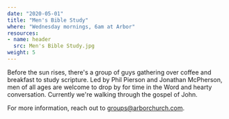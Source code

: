 ```yaml
---
date: "2020-05-01"
title: "Men's Bible Study"
where: "Wednesday mornings, 6am at Arbor"
resources:
- name: header
  src: Men's Bible Study.jpg
weight: 5
---
```


Before the sun rises, there's a group of guys gathering over coffee and breakfast to study scripture. Led by Phil Pierson and Jonathan McPherson, men of all ages are welcome to drop by for time in the Word and hearty conversation. Currently we're walking through the gospel of John. 

For more information, reach out to groups@arborchurch.com.

